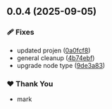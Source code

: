 ## 0.0.4 (2025-09-05)

### 🩹 Fixes

- updated projen ([0a0fcf8](https://github.com/mwashburn160/pipeline-builder/commit/0a0fcf8))
- general cleanup ([4b74ebf](https://github.com/mwashburn160/pipeline-builder/commit/4b74ebf))
- upgrade node type ([9de3a83](https://github.com/mwashburn160/pipeline-builder/commit/9de3a83))

### ❤️ Thank You

- mark